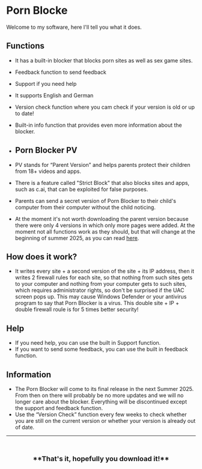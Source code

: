 # Porn Blocke 

Welcome to my software, here I'll tell you what it does.
## Functions
- It has a built-in blocker that blocks porn sites as well as sex game sites.
- Feedback function to send feedback
- Support if you need help
- It supports English and German
- Version check function where you cam check if your version is old or up to date!
- Built-in info function that provides even more information about the blocker.

- ## Porn Blocker PV
- PV stands for “Parent Version” and helps parents protect their children from 18+ videos and apps.
- There is a feature called "Strict Block" that also blocks sites and apps, such as c.ai, that can be exploited for false purposes.
- Parents can send a secret version of Porn Blocker to their child's computer from their computer without the child noticing.
- At the moment it's not worth downloading the parent version because there were only 4 versions in which only more pages were added. At the moment not all functions work as they should, but that will change at the beginning of summer 2025, as you can read [here](https://github.com/sdsfsag/Windows-Porn-Blocker/blob/main/Important%20information).

## How does it work?
- It writes every site + a second version of the site + its IP address, then it writes 2 firewall rules for each site, so that nothing from such sites gets to your computer and nothing from your computer gets to such sites, which requires administrator rights, so don't be surprised if the UAC screen pops up. This may cause Windows Defender or your antivirus program to say that Porn Blocker is a virus. This double site + IP + double firewall roule is for 5 times better security!

## Help
- If you need help, you can use the built in Support function.
- If you want to send some feedback, you can use the built in feedback function.

## Information
- The Porn Blocker will come to its final release in the next Summer 2025. From then on there will probably be no more updates and we will no longer care about the blocker. Everything will be discontinued except the support and feedback function.
- Use the “Version Check” function every few weeks to check whether you are still on the current version or whether your version is already out of date.

---

<div style="margin-top: 50px; text-align: center; font-size: 18px; font-weight: bold;">
**That's it, hopefully you download it!**
</div>
